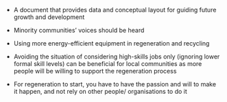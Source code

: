 
- A document that provides data and conceptual layout for guiding future growth and development 
    
- Minority communities’ voices should be heard
    
- Using more energy-efficient equipment in regeneration and recycling
    
- Avoiding the situation of considering high-skills jobs only (ignoring lower formal skill levels) can be beneficial for local communities as more people will be willing to support the regeneration process
    
- For regeneration to start, you have to have the passion and will to make it happen, and not rely on other people/ organisations to do it
    

